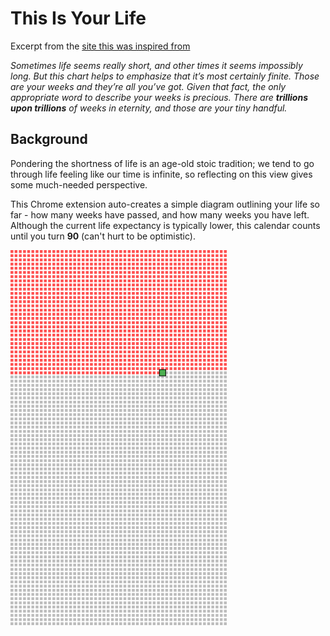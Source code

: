 # This Is Your Life

Excerpt from the [site this was inspired from](https://waitbutwhy.com/2014/05/life-weeks.html)

*Sometimes life seems really short, and other times it seems impossibly long. But this chart helps to emphasize that it’s most certainly finite. Those are your weeks and they’re all you’ve got. Given that fact, the only appropriate word to describe your weeks is precious. There are **trillions upon trillions** of weeks in eternity, and those are your tiny handful.*

## Background
Pondering the shortness of life is an age-old stoic tradition; we tend to go through life feeling like our time is infinite, so reflecting on this view gives some much-needed perspective.

This Chrome extension auto-creates a simple diagram outlining your life so far - how many weeks have passed, and how many weeks you have left. Although the current life expectancy is typically lower, this calendar counts until you turn **90** (can't hurt to be optimistic).

<img src="images/sample.png" alt="Sample Image" height="600"/>
